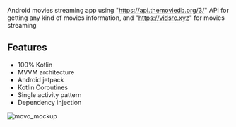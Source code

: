 Android movies streaming app using "https://api.themoviedb.org/3/" API for getting any kind of movies information,
and "https://vidsrc.xyz" for movies streaming

## Features
* 100% Kotlin
* MVVM architecture
* Android jetpack
* Kotlin Coroutines
* Single activity pattern
* Dependency injection
  
![movo_mockup](https://github.com/Momen-Abdallah/movo/assets/82732526/5d85c828-3d82-41b7-b6bc-ea33ac7433bc)


